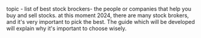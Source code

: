 topic - list of best stock brockers- the people or companies that help you buy and sell stocks. at this moment 2024, there are many stock brokers, and it's very important to pick the best. The guide which will be developed will explain why it's important to choose wisely.